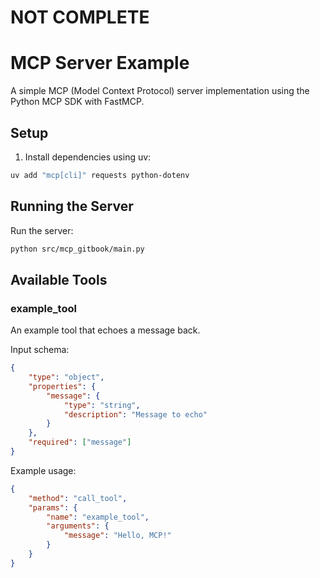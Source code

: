 # NOT COMPLETE
# MCP Server Example

A simple MCP (Model Context Protocol) server implementation using the Python MCP SDK with FastMCP.

## Setup

1. Install dependencies using uv:
```bash
uv add "mcp[cli]" requests python-dotenv
```

## Running the Server

Run the server:
```bash
python src/mcp_gitbook/main.py
```

## Available Tools

### example_tool
An example tool that echoes a message back.

Input schema:
```json
{
    "type": "object",
    "properties": {
        "message": {
            "type": "string",
            "description": "Message to echo"
        }
    },
    "required": ["message"]
}
```

Example usage:
```json
{
    "method": "call_tool",
    "params": {
        "name": "example_tool",
        "arguments": {
            "message": "Hello, MCP!"
        }
    }
}
